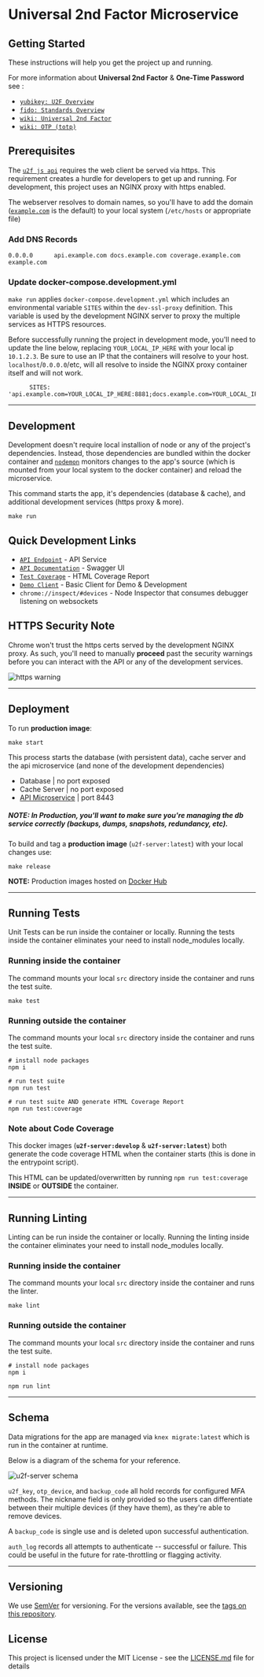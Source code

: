 
# Universal 2nd Factor Microservice

## Getting Started

These instructions will help you get the project up and running.

For more information about **Universal 2nd Factor** & **One-Time Password** see :
- [`yubikey: U2F Overview`](https://developers.yubico.com/U2F/)
- [`fido: Standards Overview`](https://fidoalliance.org/specifications/overview/)
- [`wiki: Universal 2nd Factor`](https://en.wikipedia.org/wiki/Universal_2nd_Factor)
- [`wiki: OTP (totp)`](https://en.wikipedia.org/wiki/Time-based_One-time_Password_algorithm)


## Prerequisites

The [`u2f js api`](https://developers.yubico.com/U2F/Libraries/Using_a_library.html) requires the web client be served via https. This requirement creates a hurdle for developers to get up and running. For development, this project uses an NGINX proxy with https enabled.

The webserver resolves to domain names, so you'll have to add the domain ([`example.com`](https://example.com) is the default) to your local system (`/etc/hosts` or appropriate file)

### Add DNS Records

```
0.0.0.0      api.example.com docs.example.com coverage.example.com example.com
```

### Update docker-compose.development.yml

`make run` applies `docker-compose.development.yml` which includes an environmental variable `SITES` within the `dev-ssl-proxy` definition. This variable is used by the development NGINX server to proxy the multiple services as HTTPS resources.

Before successfully running the project in development mode, you'll need to update the line below, replacing `YOUR_LOCAL_IP_HERE` with your local ip `10.1.2.3`. Be sure to use an IP that the containers will resolve to your host. `localhost`/`0.0.0.0`/etc, will all resolve to inside the NGINX proxy container itself and will not work.

```
      SITES: 'api.example.com=YOUR_LOCAL_IP_HERE:8881;docs.example.com=YOUR_LOCAL_IP_HERE:8882;coverage.example.com=YOUR_LOCAL_IP_HERE:8883;example.com=YOUR_LOCAL_IP_HERE:8884;'

```

---

## Development

Development doesn't require local installion of node or any of the project's dependencies. Instead, those dependencies are bundled within the docker container and [`nodemon`](https://nodemon.io/) monitors changes to the app's source (which is mounted from your local system to the docker container) and reload the microservice.

This command starts the app, it's dependencies (database & cache), and additional development services (https proxy & more).
```
make run
```


## Quick Development Links

* [`API Endpoint`](https://api.example.com/) - API Service
* [`API Documentation`](https://docs.example.com/) - Swagger UI
* [`Test Coverage`](https://coverage.example.com/) - HTML Coverage Report
* [`Demo Client`](https://example.com/) - Basic Client for Demo & Development
* `chrome://inspect/#devices` - Node Inspector that consumes debugger listening on websockets
## HTTPS Security Note

Chrome won't trust the https certs served by the development NGINX proxy. As such, you'll need to manually **proceed** past the security warnings before you can interact with the API or any of the development services.

![https warning](assets/img/readme/https.gif "HTTPS Warning | Manually Proceed")

---

## Deployment

To run **production image**:

```
make start
```

This process starts the database (with persistent data), cache server and the api microservice (and none of the development dependencies)

* Database | no port exposed
* Cache Server | no port exposed
* [API Microservice](http://0.0.0.0:8443) | port 8443

##### NOTE: In **Production**, you'll want to make sure you're managing the db service correctly (backups, dumps, snapshots, redundancy, etc). 

To build and tag a **production image** (`u2f-server:latest`) with your local changes use:

```
make release
```

**NOTE:** Production images hosted on [Docker Hub](https://hub.docker.com/r/sudowing/u2f-server/)


---

## Running Tests

Unit Tests can be run inside the container or locally. Running the tests inside the container eliminates your need to install node_modules locally.


### Running inside the container

The command mounts your local `src` directory inside the container and runs the test suite.
```
make test
```

### Running outside the container

The command mounts your local `src` directory inside the container and runs the test suite.
```
# install node packages
npm i

# run test suite
npm run test

# run test suite AND generate HTML Coverage Report
npm run test:coverage
```

### Note about Code Coverage

This docker images (**`u2f-server:develop`** & **`u2f-server:latest`**) both generate the code coverage HTML when the container starts (this is done in the entrypoint script).

This HTML can be updated/overwritten by running `npm run test:coverage` **INSIDE** or **OUTSIDE** the container.




---

## Running Linting

Linting can be run inside the container or locally. Running the linting inside the container eliminates your need to install node_modules locally.


### Running inside the container

The command mounts your local `src` directory inside the container and runs the linter.
```
make lint
```

### Running outside the container

The command mounts your local `src` directory inside the container and runs the test suite.
```
# install node packages
npm i

npm run lint
```

---



## Schema

Data migrations for the app are managed via `knex migrate:latest` which is run in the container at runtime.

Below is a diagram of the schema for your reference.

![u2f-server schema](assets/img/readme/schema.png "U2F Schema")

`u2f_key`, `otp_device`, and `backup_code` all hold records for configured MFA methods. The nickname field is only provided so the users can differentiate between their multiple devices (if they have them), as they're able to remove devices.

A `backup_code` is single use and is deleted upon successful authentication.

`auth_log` records all attempts to authenticate -- successful or failure. This could be useful in the future for rate-throttling or flagging activity.

---

## Versioning

We use [SemVer](http://semver.org/) for versioning. For the versions available, see the [tags on this repository](https://github.com/sudowing/u2f-server/tags). 

## License

This project is licensed under the MIT License - see the [LICENSE.md](LICENSE.md) file for details
